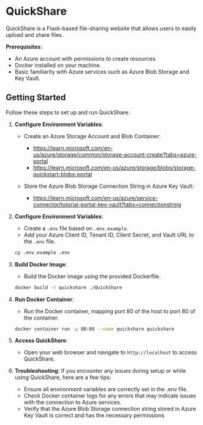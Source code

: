 # QuickShare

QuickShare is a Flask-based file-sharing website that allows users to easily upload and share files.

**Prerequisites**:

- An Azure account with permissions to create resources.
- Docker installed on your machine.
- Basic familiarity with Azure services such as Azure Blob Storage and Key Vault.

    
## Getting Started

Follow these steps to set up and run QuickShare:
1. **Configure Environment Variables**: 
    - Create an Azure Storage Account and Blob Container:
      - https://learn.microsoft.com/en-us/azure/storage/common/storage-account-create?tabs=azure-portal
      - https://learn.microsoft.com/en-us/azure/storage/blobs/storage-quickstart-blobs-portal
      
    - Store the Azure Blob Storage Connection String in Azure Key Vault:
      - https://learn.microsoft.com/en-us/azure/service-connector/tutorial-portal-key-vault?tabs=connectionstring

    
2. **Configure Environment Variables**: 
    - Create a `.env` file based on `.env.example`.
    - Add your Azure Client ID, Tenant ID, Client Secret, and Vault URL to the `.env` file.

    ```bash
    cp .env.example .env
    ```

3. **Build Docker Image**:
    - Build the Docker image using the provided Dockerfile.

    ```bash
    docker build -t quickshare ./QuickShare
    ```

4. **Run Docker Container**:
    - Run the Docker container, mapping port 80 of the host to port 80 of the container.

    ```bash
    docker container run -p 80:80 --name quickshare quickshare
    ```

5. **Access QuickShare**:
    - Open your web browser and navigate to `http://localhost` to access QuickShare.


6. **Troubleshooting**:
    If you encounter any issues during setup or while using QuickShare, here are a few tips:
    - Ensure all environment variables are correctly set in the .env file.
    - Check Docker container logs for any errors that may indicate issues with the connection to Azure services.
    - Verify that the Azure Blob Storage connection string stored in Azure Key Vault is correct and has the necessary permissions
